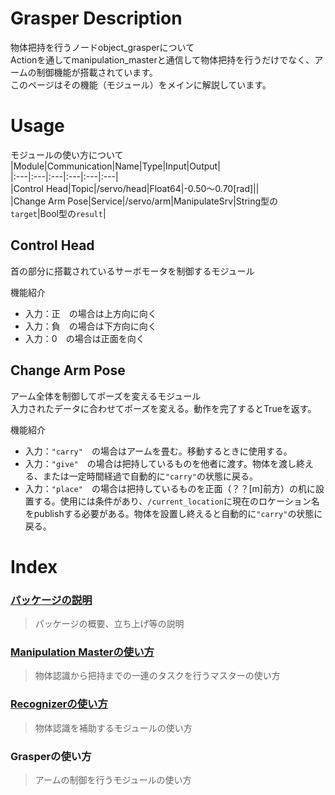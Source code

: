 # Grasper Description  
物体把持を行うノードobject_grasperについて  
Actionを通してmanipulation_masterと通信して物体把持を行うだけでなく、アームの制御機能が搭載されています。  
このページはその機能（モジュール）をメインに解説しています。  
  
# Usage  
モジュールの使い方について
  |Module|Communication|Name|Type|Input|Output|  
  |:---|:---|:---|:---|:---|:---|  
  |Control Head|Topic|/servo/head|Float64|-0.50～0.70[rad]||  
  |Change Arm Pose|Service|/servo/arm|ManipulateSrv|String型の`target`|Bool型の`result`|  
  
## Control Head  
首の部分に搭載されているサーボモータを制御するモジュール  
  
機能紹介  
- 入力：正　の場合は上方向に向く  
- 入力：負　の場合は下方向に向く  
- 入力：0　の場合は正面を向く  
  
## Change Arm Pose  
アーム全体を制御してポーズを変えるモジュール  
入力されたデータに合わせてポーズを変える。動作を完了するとTrueを返す。    
  
機能紹介  
- 入力：`"carry"`　の場合はアームを畳む。移動するときに使用する。  
- 入力：`"give"`　の場合は把持しているものを他者に渡す。物体を渡し終える、または一定時間経過で自動的に`"carry"`の状態に戻る。  
- 入力：`"place"`　の場合は把持しているものを正面（？？[m]前方）の机に設置する。使用には条件があり、`/current_location`に現在のロケーション名をpublishする必要がある。物体を設置し終えると自動的に`"carry"`の状態に戻る。  
  
# Index  
### [パッケージの説明](https://github.com/HappyTatsuhito/mimi_manipulation_pkg/blob/master/README.md)  
> パッケージの概要、立ち上げ等の説明  
### [Manipulation Masterの使い方](/docs/manipulation_master_readme.md)  
> 物体認識から把持までの一連のタスクを行うマスターの使い方  
### [Recognizerの使い方](/docs/recognizer_readme.md)  
> 物体認識を補助するモジュールの使い方  
### Grasperの使い方  
> アームの制御を行うモジュールの使い方  
